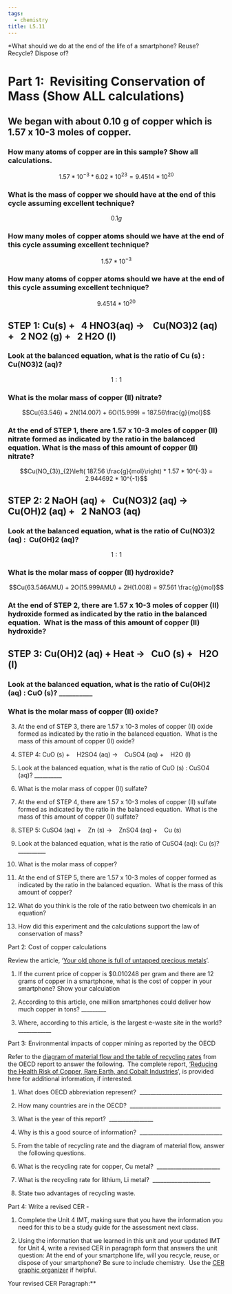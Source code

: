 ```yaml
---
tags: 
  - chemistry
title: L5.11
---
```


*What should we do at the end of the life of a smartphone? Reuse? Recycle? Dispose of?

  

# Part 1:  Revisiting Conservation of Mass (Show ALL calculations)

## We began with about 0.10 g of copper which is 1.57 x 10-3 moles of copper.

### How many atoms of copper are in this sample? Show all calculations.
  $$1.57 * 10^{-3} * 6.02 * 10^{23} = 9.4514 * 10^{20}$$
### What is the mass of copper we should have at the end of this cycle assuming excellent technique?
$$0.1g$$
### How many moles of copper atoms should we have at the end of this cycle assuming excellent technique? 
$$1.57 * 10^{-3}$$
### How many atoms of copper atoms should we have at the end of this cycle assuming excellent technique?
$$9.4514 * 10^{20}$$

## STEP 1: Cu(s) +   4 HNO3(aq) →    Cu(NO3)2 (aq) +   2 NO2 (g) +   2 H2O (l)

### Look at the balanced equation, what is the ratio of Cu (s) : Cu(NO3)2 (aq)?
$$1:1$$
### What is the molar mass of copper (II) nitrate?
$$Cu(63.546) + 2N(14.007) + 6O(15.999) = 187.56\frac{g}{mol}$$
### At the end of STEP 1, there are 1.57 x 10-3 moles of copper (II) nitrate formed as indicated by the ratio in the balanced equation. What is the mass of this amount of copper (II) nitrate?

$$Cu(NO_{3})_{2}\left( 187.56 \frac{g}{mol}\right) * 1.57 * 10^{-3} = 2.944692 * 10^{-1}$$

## STEP 2: 2 NaOH (aq) +   Cu(NO3)2 (aq) →   Cu(OH)2 (aq) +   2 NaNO3 (aq)



### Look at the balanced equation, what is the ratio of Cu(NO3)2 (aq) :  Cu(OH)2 (aq)?

$$1:1$$
  

### What is the molar mass of copper (II) hydroxide?


$$Cu(63.546AMU) + 2O(15.999AMU) + 2H(1.008) = 97.561 \frac{g}{mol}$$
  

### At the end of STEP 2, there are 1.57 x 10-3 moles of copper (II) hydroxide formed as indicated by the ratio in the balanced equation.  What is the mass of this amount of copper (II) hydroxide?
    

$$$$
  
  

## STEP 3: Cu(OH)2 (aq) + Heat →   CuO (s) +   H2O (l)
    

  

### Look at the balanced equation, what is the ratio of Cu(OH)2 (aq) : CuO (s)? __________
    

  

### What is the molar mass of copper (II) oxide?
    

  
  
  
  

3.  At the end of STEP 3, there are 1.57 x 10-3 moles of copper (II) oxide formed as indicated by the ratio in the balanced equation.  What is the mass of this amount of copper (II) oxide?
    

  
  
  

5.  STEP 4: CuO (s) +    H2SO4 (aq) →    CuSO4 (aq) +    H2O (l)
    

  

1.  Look at the balanced equation, what is the ratio of CuO (s) : CuSO4 (aq)? __________
    

  

2.  What is the molar mass of copper (II) sulfate?
    

  
  
  
  
  

3.  At the end of STEP 4, there are 1.57 x 10-3 moles of copper (II) sulfate formed as indicated by the ratio in the balanced equation.  What is the mass of this amount of copper (II) sulfate?
    

  
  
  
  
  

6.  STEP 5: CuSO4 (aq) +    Zn (s) →    ZnSO4 (aq) +    Cu (s)
    

  

1.  Look at the balanced equation, what is the ratio of CuSO4 (aq): Cu (s)? __________
    

  

2.  What is the molar mass of copper?
    

  
  
  

3.  At the end of STEP 5, there are 1.57 x 10-3 moles of copper formed as indicated by the ratio in the balanced equation.  What is the mass of this amount of copper?
    

  
  
  
  

7.  What do you think is the role of the ratio between two chemicals in an equation?
    

  
  

8.  How did this experiment and the calculations support the law of conservation of mass?
    

  
  
  

Part 2: Cost of copper calculations

Review the article, ‘[Your old phone is full of untapped precious metals](https://www.bbc.com/future/article/20161017-your-old-phone-is-full-of-precious-metals)’.

1.  If the current price of copper is $0.010248 per gram and there are 12 grams of copper in a smartphone, what is the cost of copper in your smartphone? Show your calculation
    

  
  
  

2.  According to this article, one million smartphones could deliver how much copper in tons? _________
    

  
  

3.  Where, according to this article, is the largest e-waste site in the world?  ____________ 
    

Part 3: Environmental impacts of copper mining as reported by the OECD

Refer to the [diagram of material flow and the table of recycling rates](https://drive.google.com/file/d/17amALtxXOUo5P9HWed_54bsP6Q98yO1s/view?usp=sharing) from the OECD report to answer the following.  The complete report, [‘Reducing the Health Risk of Copper, Rare Earth, and Cobalt Industries](https://drive.google.com/file/d/1YXguvSORWoedKc_e7YRS5uYDWFkxN7qi/view?usp=sharing)’, is provided here for additional information, if interested.

  

1.  What does OECD abbreviation represent?  ______________________________
    
2.  How many countries are in the OECD?  _________________________________
    
3.  What is the year of this report?  ________________
    
4.  Why is this a good source of information?  ______________________________
    
5.  From the table of recycling rate and the diagram of material flow, answer the following questions. 
    

1.  What is the recycling rate for copper, Cu metal?  _______________________
    
2.  What is the recycling rate for lithium, Li metal?  _____________________
    
3.  State two advantages of recycling waste.
    

  
  

Part 4: Write a revised CER - 

1.  Complete the Unit 4 IMT, making sure that you have the information you need for this to be a study guide for the assessment next class.
    
2.  Using the information that we learned in this unit and your updated IMT for Unit 4, write a revised CER in paragraph form that answers the unit question: At the end of your smartphone life, will you recycle, reuse, or dispose of your smartphone? Be sure to include chemistry.  Use the [CER graphic organizer](https://docs.google.com/document/d/1rS295CuTXqsjginfLqW2iJtAN5e43xD-K_qsmeb-opQ/edit?usp=sharing) if helpful.
    

  

Your revised CER Paragraph:**